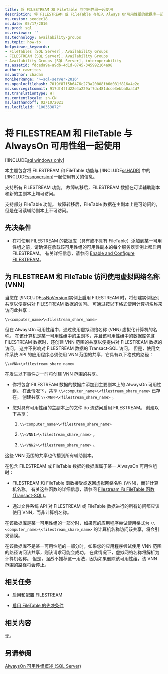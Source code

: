 ```yaml
---
title: 将 FILESTREAM 和 FileTable 与可用性组一起使用
description: 将 FILESTREAM 或 FileTable 与加入 Always On可用性组的数据库一起使用的步骤。
ms.custom: seodec18
ms.date: 05/17/2016
ms.prod: sql
ms.reviewer: ''
ms.technology: availability-groups
ms.topic: how-to
helpviewer_keywords:
- FileTables [SQL Server], Availability Groups
- FILESTREAM [SQL Server], Availability Groups
- Availability Groups [SQL Server], interoperability
ms.assetid: fdceda9a-a9db-4d1d-8745-345992164a98
author: cawrites
ms.author: chadam
monikerRange: '>=sql-server-2016'
ms.openlocfilehash: 7019f87f5b6476c273a20008fb6d081f816a4e2e
ms.sourcegitcommit: 917df4ffd22e4a229af7dc481dcce3ebba0aa4d7
ms.translationtype: HT
ms.contentlocale: zh-CN
ms.lasthandoff: 02/10/2021
ms.locfileid: "100353872"
---
```

# <a name="use-filestream-and-filetable-with-always-on-availability-groups"></a>将 FILESTREAM 和 FileTable 与 AlwaysOn 可用性组一起使用

[!INCLUDE[sql windows only](../../../includes/applies-to-version/sql-windows-only.md)]

  本主题包含将 FILESTREAM 和 FileTable 功能与 [!INCLUDE[ssHADR](../../../includes/sshadr-md.md)] 中的 [!INCLUDE[ssnoversion](../../../includes/ssnoversion-md.md)]一起使用有关的信息。  
  
 支持所有 FILESTREAM 功能。 故障转移后，FILESTREAM 数据在可读辅助副本和新的主副本上均可访问。  
  
 支持部分 FileTable 功能。 故障转移后，FileTable 数据在主副本上是可访问的，但是在可读辅助副本上不可访问。  
  
##  <a name="prerequisites"></a><a name="Prerequisites"></a>先决条件  
  
-   在将使用 FILESTREAM 的数据库（具有或不具有 FileTable）添加到某一可用性组之前，请确保在承载该可用性组的可用性副本的每个服务器实例上都启用 FILESTREAM。 有关详细信息，请参阅 [Enable and Configure FILESTREAM](../../../relational-databases/blob/enable-and-configure-filestream.md)。  
  
##  <a name="using-virtual-network-names-vnns-for-filestream-and-filetable-access"></a><a name="vnn"></a> 为 FILESTREAM 和 FileTable 访问使用虚拟网络名称 (VNN)  
 当您在 [!INCLUDE[ssNoVersion](../../../includes/ssnoversion-md.md)]实例上启用 FILESTREAM 时，将创建实例级别共享以便提供对 FILESTREAM 数据的访问。 可通过按以下格式使用计算机名称来访问此共享：  
  
 `\\<computer_name>\<filestream_share_name>`  
  
 但在 AlwaysOn 可用性组中，通过使用虚拟网络名称 (VNN) 虚拟化计算机的名称。 在该计算机是某一可用性组中的主副本，并且该可用性组中的数据库包含 FILESTREAM 数据时，还创建 VNN 范围的共享以便提供对 FILESTREAM 数据的访问。 这并不影响对 FILESTREAM 数据的 Transact-SQL 访问。 但是，使用文件系统 API 的应用程序必须使用 VNN 范围的共享，它具有以下格式的路径：  
  
 `\\<VNN>\<filestream_share_name>`  
  
 在发生以下事件之一时将创建 VNN 范围的共享。  
  
-   你将包含 FILESTREAM 数据的数据库添加到主要副本上的 AlwaysOn 可用性组。 在此情况下，共享 `\\<computer_name>\<filestream_share_name>` 已存在。 创建共享 `\\<VNN>\<filestream_share_name>` 。  
  
-   您对具有可用性组的主副本上的文件 i/o 流访问启用 FILESTREAM。 创建以下共享：  
  
    1.  `\\<computer_name>\<filestream_share_name>`  
  
    2.  `\\<VNN1>\<filestream_share_name>` 。  
  
    3.  `\\<VNN2>\<filestream_share_name>` 。  
  
 这些 VNN 范围的共享也传播到所有辅助副本。  
  
 在包含 FILESTREAM 或 FileTable 数据的数据库属于某一 AlwaysOn 可用性组时：  
  
-   FILESTREAM 和 FileTable 函数接受或返回虚拟网络名称 (VNN)，而非计算机名称。 有关这些函数的详细信息，请参阅 [Filestream 和 FileTable 函数 (Transact-SQL)](../../../relational-databases/system-functions/filestream-and-filetable-functions-transact-sql.md)。  
  
-   通过文件系统 API 对 FILESTREAM 或 FileTable 数据进行的所有访问都应该使用 VNN，而非计算机名称。  
  
 在该数据库是某一可用性组的一部分时，如果您的应用程序尝试使用格式为 `\\<computer_name>\<filestream_share_name>` 的计算机名称访问该共享，将会引发错误。  
  
 在该数据库不是某一可用性组的一部分时，如果您的应用程序尝试使用 VNN 范围的路径访问该共享，则该请求可能会成功。 在此情况下，虚拟网络名称将解析为计算机名称。 但是，强烈不推荐这一用法，因为如果删除该可用性组，该 VNN 范围的路径将会停止。  
  
##  <a name="related-tasks"></a><a name="RelatedTasks"></a> 相关任务  
  
-   [启用和配置 FILESTREAM](../../../relational-databases/blob/enable-and-configure-filestream.md)  
  
-   [启用 FileTable 的先决条件](../../../relational-databases/blob/enable-the-prerequisites-for-filetable.md)  
  
##  <a name="related-content"></a><a name="RelatedContent"></a> 相关内容  
 无。  
  
## <a name="see-also"></a>另请参阅  
 [AlwaysOn 可用性组概述 (SQL Server)](../../../database-engine/availability-groups/windows/overview-of-always-on-availability-groups-sql-server.md)  
  
  
